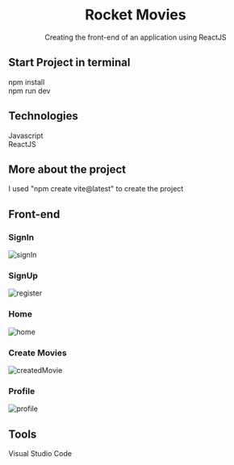 <h1 align='center'>Rocket Movies</h1>
<p align='center'>Creating the front-end of an application using ReactJS</p>

## Start Project in terminal

npm install\
npm run dev

## Technologies
Javascript\
ReactJS

## More about the project
I used "npm create vite@latest" to create the project

## Front-end

<h3>SignIn</h3>

![signIn](https://user-images.githubusercontent.com/41653026/176997927-dffaba6a-1d8f-4591-9f1f-90ccd897764e.png)

<h3>SignUp</h3>

![register](https://user-images.githubusercontent.com/41653026/176997940-3322d3df-eb50-42f5-9f41-6dc867138bbb.png)

<h3>Home</h3>

![home](https://user-images.githubusercontent.com/41653026/176997948-6b55085a-cee2-4253-9c3d-215d62bfaeff.png)

<h3>Create Movies</h3>

![createdMovie](https://user-images.githubusercontent.com/41653026/176997959-df5dd53e-a55d-4530-8c89-98d2e6d92137.png)

<h3>Profile</h3>

![profile](https://user-images.githubusercontent.com/41653026/176997970-84c8d4a1-28a1-4240-a027-18c03a2e3d4d.png)

## Tools

Visual Studio Code

